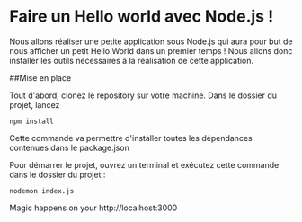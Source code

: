 #  Faire un Hello world avec Node.js !

Nous allons réaliser une petite application sous Node.js qui aura pour but de nous afficher un petit Hello World dans un premier temps ! Nous allons donc installer les outils nécessaires à la réalisation de cette application.

##Mise en place

Tout d'abord, clonez le repository sur votre machine. Dans le dossier du projet, lancez

```
npm install
```

Cette commande va permettre d'installer toutes les dépendances contenues dans le package.json

Pour démarrer le projet, ouvrez un terminal et exécutez cette commande dans le dossier du projet :

```
nodemon index.js
```

Magic happens on your http://localhost:3000

